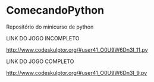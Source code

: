 # ComecandoPython
Repositório do minicurso de python


LINK DO JOGO INCOMPLETO

http://www.codeskulptor.org/#user41_O0U9W6Dn3I_11.py


LINK DO JOGO COMPLETO

http://www.codeskulptor.org/#user41_O0U9W6Dn3I_9.py




